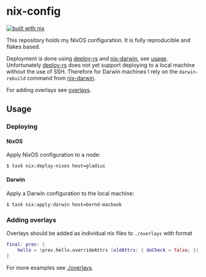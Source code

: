 # nix-config

[![built with nix](https://img.shields.io/badge/built_with_nix-blue?style=for-the-badge&logo=nixos&logoColor=white)](https://builtwithnix.org)

This repository holds my NixOS configuration. It is fully reproducible and flakes based.

Deployment is done using [deploy-rs] and [nix-darwin], see [usage](#usage).
Unfortunately [deploy-rs] does not yet support deploying to a local machine without the use of SSH. Therefore for Darwin machines I rely on the `darwin-rebuild` command from [nix-darwin].

For adding overlays see [overlays](#Adding-overlays).

## Usage

### Deploying

#### NixOS

Apply NixOS configuration to a node:

```console
$ task nix:deploy-nixos host=gladius
```

#### Darwin

Apply a Darwin configuration to the local machine:

```console
$ task nix:apply-darwin host=bernd-macbook
```

### Adding overlays

Overlays should be added as individual nix files to `./overlays` with format

```nix
final: prev: {
    hello = (prev.hello.overrideAttrs (oldAttrs: { doCheck = false; }));
}
```

For more examples see [./overlays](overlays).

[deploy-rs]: https://github.com/serokell/deploy-rs
[nix-darwin]: https://github.com/LnL7/nix-darwin
